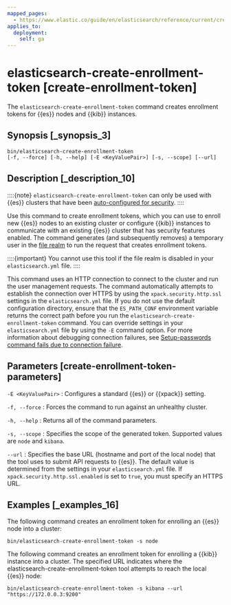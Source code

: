```yaml
---
mapped_pages:
  - https://www.elastic.co/guide/en/elasticsearch/reference/current/create-enrollment-token.html
applies_to:
  deployment:
    self: ga
---
```


# elasticsearch-create-enrollment-token [create-enrollment-token]

The `elasticsearch-create-enrollment-token` command creates enrollment tokens for {{es}} nodes and {{kib}} instances.


## Synopsis [_synopsis_3]

```shell
bin/elasticsearch-create-enrollment-token
[-f, --force] [-h, --help] [-E <KeyValuePair>] [-s, --scope] [--url]
```


## Description [_description_10]

::::{note}
`elasticsearch-create-enrollment-token` can only be used with {{es}} clusters that have been [auto-configured for security](docs-content://deploy-manage/deploy/self-managed/installing-elasticsearch.md).
::::


Use this command to create enrollment tokens, which you can use to enroll new {{es}} nodes to an existing cluster or configure {{kib}} instances to communicate with an existing {{es}} cluster that has security features enabled. The command generates (and subsequently removes) a temporary user in the [file realm](docs-content://deploy-manage/users-roles/cluster-or-deployment-auth/file-based.md) to run the request that creates enrollment tokens.

::::{important}
You cannot use this tool if the file realm is disabled in your `elasticsearch.yml` file.
::::


This command uses an HTTP connection to connect to the cluster and run the user management requests. The command automatically attempts to establish the connection over HTTPS by using the `xpack.security.http.ssl` settings in the `elasticsearch.yml` file. If you do not use the default configuration directory, ensure that the `ES_PATH_CONF` environment variable returns the correct path before you run the `elasticsearch-create-enrollment-token` command. You can override settings in your `elasticsearch.yml` file by using the `-E` command option. For more information about debugging connection failures, see [Setup-passwords command fails due to connection failure](docs-content://troubleshoot/elasticsearch/security/trb-security-setup.md).


## Parameters [create-enrollment-token-parameters]

`-E <KeyValuePair>`
:   Configures a standard {{es}} or {{xpack}} setting.

`-f, --force`
:   Forces the command to run against an unhealthy cluster.

`-h, --help`
:   Returns all of the command parameters.

`-s, --scope`
:   Specifies the scope of the generated token. Supported values are `node` and `kibana`.

`--url`
:   Specifies the base URL (hostname and port of the local node) that the tool uses to submit API requests to {{es}}. The default value is determined from the settings in your `elasticsearch.yml` file. If `xpack.security.http.ssl.enabled`  is set to `true`, you must specify an HTTPS URL.


## Examples [_examples_16]

The following command creates an enrollment token for enrolling an {{es}} node into a cluster:

```shell
bin/elasticsearch-create-enrollment-token -s node
```

The following command creates an enrollment token for enrolling a {{kib}} instance into a cluster. The specified URL indicates where the elasticsearch-create-enrollment-token tool attempts to reach the local {{es}} node:

```shell
bin/elasticsearch-create-enrollment-token -s kibana --url "https://172.0.0.3:9200"
```

